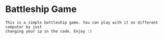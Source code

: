# Battleship Game

    This is a simple battleship game. You can play with it on different computer by just
    changing your ip in the code. Enjoy :)

